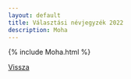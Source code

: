 ```yaml
---
layout: default
title: Választási névjegyzék 2022
description: Moha
---
```


{% include Moha.html %}

[Vissza](./)